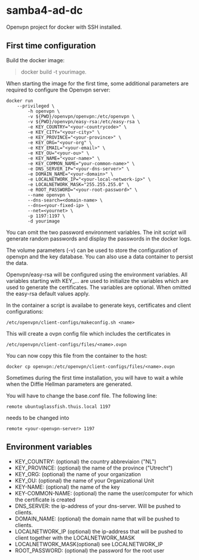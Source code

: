 # samba4-ad-dc
Openvpn project for docker with SSH installed.

## First time configuration
Build the docker image:

>docker build -t yourimage.

When starting the image for the first time, some additional parameters are
required to configure the Openvpn server:

```
docker run 
	--privileged \
        -h openvpn \
        -v ${PWD}/openvpn/openvpn:/etc/openvpn \
        -v ${PWD}/openvpn/easy-rsa:/etc/easy-rsa \
        -e KEY_COUNTRY="<your-countrycode>" \
        -e KEY_CITY="<your-city>" \
        -e KEY_PROVINCE="<your-province>" \
        -e KEY_ORG="<your-org" \
        -e KEY_EMAIL="<your-email>" \
        -e KEY_OU="<your-ou>" \
        -e KEY_NAME="<your-name>" \
        -e KEY_COMMON_NAME="your-common-name>" \
        -e DNS_SERVER_IP="<your-dns-server>" \
        -e DOMAIN_NAME="<your-domain>" \
        -e LOCALNETWORK_IP="<your-local-network-ip>" \
        -e LOCALNETWORK_MASK="255.255.255.0" \
        -e ROOT_PASSWORD="<your-root-password>" \
        --name openvpn \
        --dns-search=<domain-name> \
        --dns=<your-fixed-ip> \
        --net=<yournet> \
        -p 1197:1197 \
        -d yourimage
```

You can omit the two password environment variables. The init script will 
generate random passwords and display the passwords in the docker logs.

The volume parameters (-v) can be used to store the configuration of openvpn and
the key database. You can also use a data container to persist the data.

Openvpn/easy-rsa will be configured using the environment variables.
All variables starting with KEY_... are used to initialize the variables which 
are used to generate the certificates. The variables are optional. When omitted
the easy-rsa default values apply.

In the container a script is availabe to generate keys, certificates and client
configurations: 

	/etc/openvpn/client-configs/makeconfig.sh <name>

This will create a ovpn config file which includes the certificates in

	/etc/openvpn/client-configs/files/<name>.ovpn

You can now copy this file from the container to the host:

	docker cp openvpn:/etc/openvpn/client-configs/files/<name>.ovpn

Sometimes during the first time installation, you will have to wait a while when
the Diffie Hellman parameters are generated.

You will have to change the base.conf file. The following line:

	remote ubuntuglassfish.thuis.local 1197

needs to be changed into 

	remote <your-openvpn-server> 1197


## Environment variables

- KEY_COUNTRY:     (optional) the country abbreviaion ("NL")
- KEY_PROVINCE:    (optional) the name of the province ("Utrecht")
- KEY_ORG:         (optional) the name of your organization
- KEY_OU:	   (optional) the name of your Organizational Unit
- KEY-NAME:	   (optional) the name of the key
- KEY-COMMON-NAME: (optional) the name the user/computer for which the certificate is created
- DNS_SERVER:	   the ip-address of your dns-server. Will be pushed to clients.
- DOMAIN_NAME:     (optional) the domain name that will be pushed to clients.
- LOCALNETWORK_IP  (optional) the ip-address that will be pushed to client together with
			      the LOCALNETWORK_MASK
- LOCALNETWORK_MASK(optional) see LOCALNETWORK_IP
- ROOT_PASSWORD:   (optional) the password for the root user
